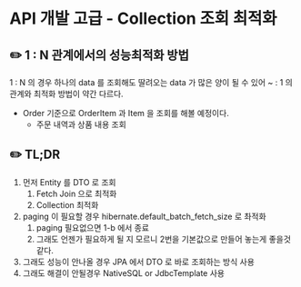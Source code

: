 # API 개발 고급 - Collection 조회 최적화

## ✏️ 1 : N 관계에서의 성능최적화 방법

1 : N 의 경우 하나의 data 를 조회해도 딸려오는 data 가 많은 양이 될 수 있어 ~ : 1 의 관계와 최적화 방법이 약간 다르다.

- Order 기준으로 OrderItem 과 Item 을 조회를 해볼 예정이다.
    - 주문 내역과 상품 내용 조회

## ✏️ **TL;DR**

1. 먼저 Entity 를 DTO 로 조회
    1. Fetch Join 으로 최적화
    2. Collection 최적화
2. paging 이 필요할 경우 hibernate.default_batch_fetch_size 로 촤적화
    1. paging 필요없으면 1-b 에서 종료
    2. 그래도 언젠가 필요하게 될 지 모르니 2번을 기본값으로 만들어 놓는게 좋을것같다.
3. 그래도 성능이 안나올 경우 JPA 에서 DTO 로 바로 조회하는 방식 사용
4. 그래도 해결이 안될경우 NativeSQL or JdbcTemplate 사용